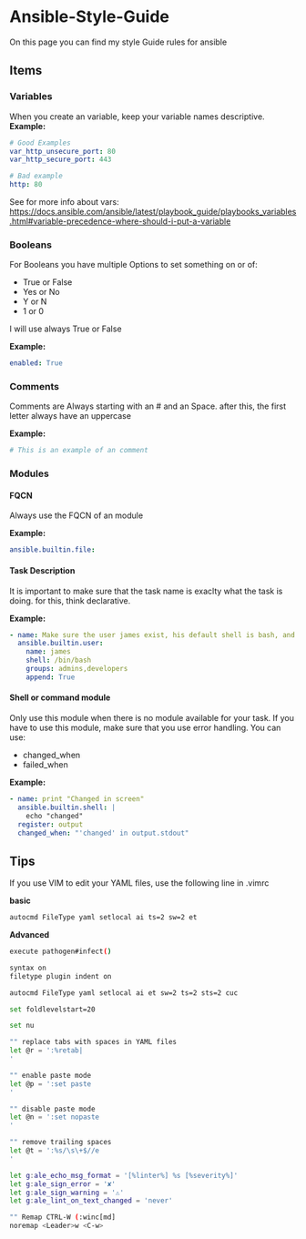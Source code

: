 # Ansible-Style-Guide
On this page you can find my style Guide rules for ansible


## Items
### Variables
When you create an variable, keep your variable names descriptive.
**Example:**
```yaml
# Good Examples
var_http_unsecure_port: 80
var_http_secure_port: 443

# Bad example
http: 80
```
See for more info about vars: https://docs.ansible.com/ansible/latest/playbook_guide/playbooks_variables.html#variable-precedence-where-should-i-put-a-variable

### Booleans
For Booleans you have multiple Options to set something on or of:
- True or False
- Yes or No
- Y or N
- 1 or 0

I will use always True or False

**Example:**
```yaml
enabled: True
```

### Comments
Comments are Always starting with an # and an Space. after this, the first letter always have an uppercase

**Example:**
```yaml
# This is an example of an comment
```

### Modules
#### FQCN
Always use the FQCN of an module

**Example:**
```yaml
ansible.builtin.file:
```

#### Task Description
It is important to make sure that the task name is exaclty what the task is doing.
for this, think declarative. 

**Example:**
```yaml
- name: Make sure the user james exist, his default shell is bash, and he is member of the groups admins and developers
  ansible.builtin.user:
    name: james
    shell: /bin/bash
    groups: admins,developers
    append: True
```

#### Shell or command module
Only use this module when there is no module available for your task.
If you have to use this module, make sure that you use error handling.
You can use:
- changed_when
- failed_when

**Example:**
```yaml
- name: print "Changed in screen"
  ansible.builtin.shell: | 
    echo "changed"
  register: output
  changed_when: "'changed' in output.stdout"
```




## Tips
If you use VIM to edit your YAML files, use the following line in .vimrc

**basic**
```bash
autocmd FileType yaml setlocal ai ts=2 sw=2 et
```

**Advanced**
```bash
execute pathogen#infect()

syntax on
filetype plugin indent on

autocmd FileType yaml setlocal ai et sw=2 ts=2 sts=2 cuc

set foldlevelstart=20

set nu

"" replace tabs with spaces in YAML files
let @r = ':%retab|
'

"" enable paste mode
let @p = ':set paste
'

"" disable paste mode
let @n = ':set nopaste
'

"" remove trailing spaces
let @t = ':%s/\s\+$//e
'

let g:ale_echo_msg_format = '[%linter%] %s [%severity%]'
let g:ale_sign_error = '✘'
let g:ale_sign_warning = '⚠'
let g:ale_lint_on_text_changed = 'never'

"" Remap CTRL-W (:winc[md]
noremap <Leader>w <C-w>

```